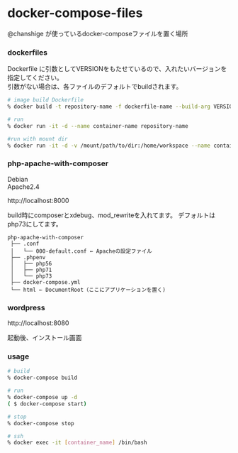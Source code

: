 # docker-compose-files
@chanshige が使っているdocker-composeファイルを置く場所 

### dockerfiles
Dockerfile に引数としてVERSIONをもたせているので、入れたいバージョンを指定してください。  
引数がない場合は、各ファイルのデフォルトでbuildされます。  
```bash
# image build Dockerfile
% docker build -t repository-name -f dockerfile-name --build-arg VERSION=7.x.x docker-file-path

# run
% docker run -it -d --name container-name repository-name

#run with mount dir
% docker run -it -d -v /mount/path/to/dir:/home/workspace --name container-name repository-name
```

### php-apache-with-composer
Debian  
Apache2.4  

http://localhost:8000  

build時にcomposerとxdebug、mod_rewriteを入れてます。
デフォルトはphp73にしてます。 

```text
php-apache-with-composer
 ├── .conf
 │   └── 000-default.conf ← Apacheの設定ファイル
 ├── .phpenv
 │   ├── php56
 │   ├── php71
 │   └── php73
 ├── docker-compose.yml
 └── html ← DocumentRoot（ここにアプリケーションを置く)
```

### wordpress

http://localhost:8080   

起動後、インストール画面

### usage
```bash
# build
% docker-compose build

# run
% docker-compose up -d
( $ docker-compose start)

# stop
% docker-compose stop

# ssh
% docker exec -it [container_name] /bin/bash
```
